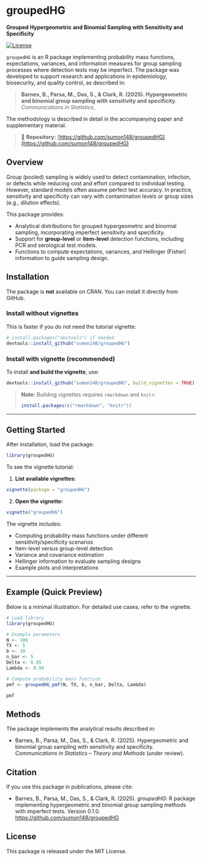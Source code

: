 # groupedHG

**Grouped Hypergeometric and Binomial Sampling with Sensitivity and Specificity**

[![License](https://img.shields.io/badge/license-MIT-blue.svg)](LICENSE)

`groupedHG` is an R package implementing probability mass functions, expectations, variances, and information measures for group sampling processes where detection tests may be imperfect. The package was developed to support research and applications in epidemiology, biosecurity, and quality control, as described in:

> **Barnes, B., Parsa, M., Das, S., & Clark, R. (2025). Hypergeometric and binomial group sampling with sensitivity and specificity.**
> *Communications in Statistics*, 

The methodology is described in detail in the accompanying paper and supplementary material.

> 📘 **Repository:**
> [https://github.com/sumon148/groupedHG](https://github.com/sumon148/groupedHG)

## Overview

Group (pooled) sampling is widely used to detect contamination, infection, or defects while reducing cost and effort compared to individual testing. However, standard models often assume perfect test accuracy. In practice, sensitivity and specificity can vary with contamination levels or group sizes (e.g., dilution effects).

This package provides:

* Analytical distributions for grouped hypergeometric and binomial sampling, incorporating imperfect sensitivity and specificity.
* Support for **group-level** or **item-level** detection functions, including PCR and serological test models.
* Functions to compute expectations, variances, and Hellinger (Fisher) information to guide sampling design.

## Installation

The package is **not** available on CRAN. You can install it directly from GitHub.

### Install without vignettes

This is faster if you do not need the tutorial vignette:

```r
# install.packages("devtools") if needed
devtools::install_github("sumon148/groupedHG")
```

### Install with vignette (recommended)

To install **and build the vignette**, use:

```r
devtools::install_github("sumon148/groupedHG", build_vignettes = TRUE)
```

> **Note:** Building vignettes requires `rmarkdown` and `knitr`:
>
> ```r
> install.packages(c("rmarkdown", "knitr"))
> ```

---

## Getting Started

After installation, load the package:

```r
library(groupedHG)
```

To see the vignette tutorial:

1. **List available vignettes:**

```r
vignette(package = "groupedHG")
```

2. **Open the vignette:**

```r
vignette("groupedHG")
```

The vignette includes:

* Computing probability mass functions under different sensitivity/specificity scenarios
* Item-level versus group-level detection
* Variance and covariance estimation
* Hellinger information to evaluate sampling designs
* Example plots and interpretations

---

## Example (Quick Preview)

Below is a minimal illustration. For detailed use cases, refer to the vignette.

```r
# Load library
library(groupedHG)

# Example parameters
N <- 100
TX <- 5
b <- 10
n_bar <- 5
Delta <- 0.95
Lambda <- 0.99

# Compute probability mass function
pmf <- groupedHG_pmf(N, TX, b, n_bar, Delta, Lambda)

pmf
```


## Methods

The package implements the analytical results described in:

* Barnes, B., Parsa, M., Das, S., & Clark, R. (2025). Hypergeometric and binomial group sampling with sensitivity and specificity. *Communications in Statistics – Theory and Methods* (under review).



## Citation

If you use this package in publications, please cite:

* Barnes, B., Parsa, M., Das, S., & Clark, R. (2025). *groupedHG*: R package implementing hypergeometric and binomial group sampling methods with imperfect tests. Version 0.1.0. https://github.com/sumon148/groupedHG


## License

This package is released under the MIT License.

